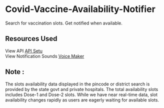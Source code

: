 # Covid-Vaccine-Availability-Notifier

Search for vaccination slots. Get notified when available. 
## Resources Used
View API [API Setu](https://apisetu.gov.in/public/api/cowin#/Appointment%20Availability%20APIs/findByPin) <br>
View Notification Sounds [Voice Maker](https://voicemaker.in/) <br>

## Note : 
The slots availability data displayed in the pincode or district search is provided by the state govt and private hospitals. The total availability slots includes Dose-1 and Dose-2 slots. While we have near real-time data, slot availability changes rapidly as users are eagerly waiting for available slots.